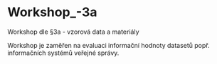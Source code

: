 # Workshop_-3a
Workshop dle §3a - vzorová data a materiály

Workshop je zaměřen na evaluaci informační hodnoty datasetů popř. informačních systémů veřejné správy.
